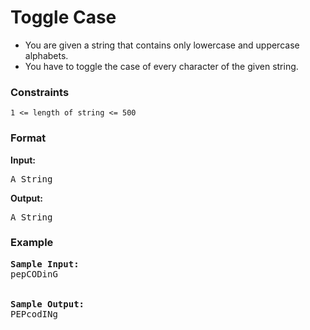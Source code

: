 <h1>Toggle Case</h1>

<div>
  <ul>
    <li>You are given a string that contains only lowercase and uppercase alphabets.</li> 
<li>You have to toggle the case of every character of the given string.</li>
  </ul>
</div>

<h3>Constraints</h3>
<code>1 <= length of string <= 500</code>

<h3>Format</h3>
<strong>Input:</strong>
<pre>
A String
</pre>

<strong>Output:</strong>
<pre>
A String
</pre>

<h3>Example</h3>
<pre>
<strong>Sample Input:</strong>
pepCODinG
<br>
<strong>Sample Output:</strong>
PEPcodINg
</pre>
